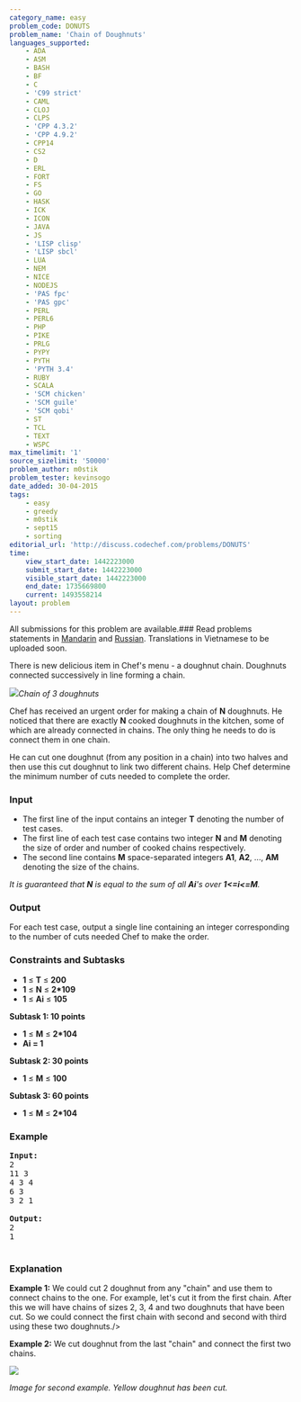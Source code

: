 ```yaml
---
category_name: easy
problem_code: DONUTS
problem_name: 'Chain of Doughnuts'
languages_supported:
    - ADA
    - ASM
    - BASH
    - BF
    - C
    - 'C99 strict'
    - CAML
    - CLOJ
    - CLPS
    - 'CPP 4.3.2'
    - 'CPP 4.9.2'
    - CPP14
    - CS2
    - D
    - ERL
    - FORT
    - FS
    - GO
    - HASK
    - ICK
    - ICON
    - JAVA
    - JS
    - 'LISP clisp'
    - 'LISP sbcl'
    - LUA
    - NEM
    - NICE
    - NODEJS
    - 'PAS fpc'
    - 'PAS gpc'
    - PERL
    - PERL6
    - PHP
    - PIKE
    - PRLG
    - PYPY
    - PYTH
    - 'PYTH 3.4'
    - RUBY
    - SCALA
    - 'SCM chicken'
    - 'SCM guile'
    - 'SCM qobi'
    - ST
    - TCL
    - TEXT
    - WSPC
max_timelimit: '1'
source_sizelimit: '50000'
problem_author: m0stik
problem_tester: kevinsogo
date_added: 30-04-2015
tags:
    - easy
    - greedy
    - m0stik
    - sept15
    - sorting
editorial_url: 'http://discuss.codechef.com/problems/DONUTS'
time:
    view_start_date: 1442223000
    submit_start_date: 1442223000
    visible_start_date: 1442223000
    end_date: 1735669800
    current: 1493558214
layout: problem
---
```

All submissions for this problem are available.###  Read problems statements in [Mandarin](http://www.codechef.com/download/translated/SEPT15/mandarin/DONUTS.pdf) and [Russian](http://www.codechef.com/download/translated/SEPT15/russian/DONUTS.pdf). Translations in Vietnamese to be uploaded soon.

There is new delicious item in Chef's menu - a doughnut chain. Doughnuts connected successively in line forming a chain.


![](https://s3.amazonaws.com/codechef_shared/download/SEPT15/DONUT1.jpg)*Chain of 3 doughnuts*

Chef has received an urgent order for making a chain of **N** doughnuts. He noticed that there are exactly **N** cooked doughnuts in the kitchen, some of which are already connected in chains. The only thing he needs to do is connect them in one chain.

He can cut one doughnut (from any position in a chain) into two halves and then use this cut doughnut to link two different chains.
Help Chef determine the minimum number of cuts needed to complete the order.

### Input

- The first line of the input contains an integer **T** denoting the number of test cases.
- The first line of each test case contains two integer **N** and **M** denoting the size of order and number of cooked chains respectively.
- The second line contains **M** space-separated integers **A1**, **A2**, ..., **AM** denoting the size of the chains.

*It is guaranteed that **N** is equal to the sum of all **Ai**'s over **1<=*i*<=M**.*

### Output

For each test case, output a single line containing an integer corresponding to the number of cuts needed Chef to make the order.

### Constraints and Subtasks

- **1** ≤ **T** ≤ **200**
- **1** ≤ **N** ≤ **2\*109**
- **1** ≤ **Ai** ≤ **105**

**Subtask 1: 10 points**

- **1** ≤ **M** ≤ **2\*104**
- **Ai = 1**

**Subtask 2: 30 points**

- **1** ≤ **M** ≤ **100**

**Subtask 3: 60 points**

- **1** ≤ **M** ≤ **2\*104**

### Example

<pre><b>Input:</b>
2
11 3
4 3 4
6 3
3 2 1

<b>Output:</b>
2
1

</pre>
### Explanation

**Example 1:** We could cut 2 doughnut from any "chain" and use them to connect chains to the one. 
 For example, let's cut it from the first chain. After this we will have chains of sizes 2, 3, 4 and two doughnuts that have been cut. So we could connect the first chain with second and second with third using these two doughnuts./>

**Example 2:** We cut doughnut from the last "chain" and connect the first two chains.

![](https://s3.amazonaws.com/codechef_shared/download/SEPT15/DONUT2.png)

*Image for second example. Yellow doughnut has been cut.*
